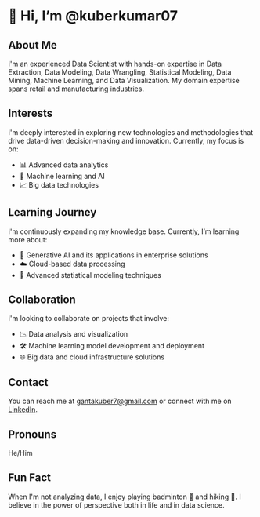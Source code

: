 # 👋 Hi, I’m @kuberkumar07

## About Me
I'm an experienced Data Scientist with hands-on expertise in Data Extraction, Data Modeling, Data Wrangling, Statistical Modeling, Data Mining, Machine Learning, and Data Visualization. My domain expertise spans retail and manufacturing industries.

## Interests
I'm deeply interested in exploring new technologies and methodologies that drive data-driven decision-making and innovation. Currently, my focus is on:

- 📊 Advanced data analytics
- 🤖 Machine learning and AI
- 📈 Big data technologies

## Learning Journey
I'm continuously expanding my knowledge base. Currently, I’m learning more about:

- 🧠 Generative AI and its applications in enterprise solutions
- ☁️ Cloud-based data processing 
- 📐 Advanced statistical modeling techniques

## Collaboration
I'm looking to collaborate on projects that involve:

- 📉 Data analysis and visualization
- 🛠️ Machine learning model development and deployment
- 🌐 Big data and cloud infrastructure solutions

## Contact
You can reach me at gantakuber7@gmail.com or connect with me on [LinkedIn](https://www.linkedin.com/in/kuberkumar07/).

## Pronouns
He/Him

## Fun Fact
When I'm not analyzing data, I enjoy playing badminton 🏸 and hiking 🥾. I believe in the power of perspective both in life and in data science.

